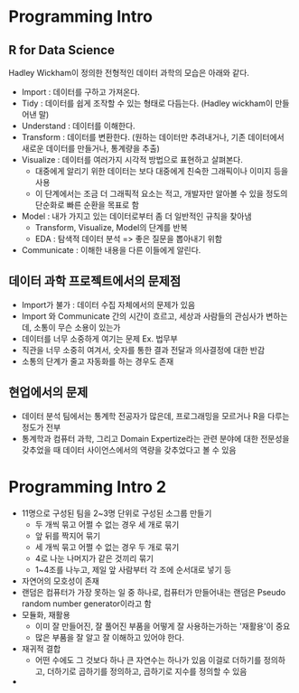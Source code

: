# Programming Intro

## R for Data Science
 Hadley Wickham이 정의한 전형적인 데이터 과학의 모습은 아래와 같다.
  * Import : 데이터를 구하고 가져온다.
  * Tidy : 데이터를 쉽게 조작할 수 있는 형태로 다듬는다. (Hadley wickham이 만들어낸 말)
  * Understand : 데이터를 이해한다.
  * Transform : 데이터를 변환한다. (원하는 데이터만 추려내거나, 기존 데이터에서 새로운 데이터를 만들거나, 통계량을 추출)
  * Visualize : 데이터를 여러가지 시각적 방법으로 표현하고 살펴본다.
    - 대중에게 알리기 위한 데이터는 보다 대중에게 친숙한 그래픽이나 이미지 등을 사용
    - 이 단계에서는 조금 더 그래픽적 요소는 적고, 개발자만 알아볼 수 있을 정도의 단순화로 빠른 순환을 목표로 함
  * Model : 내가 가지고 있는 데이터로부터 좀 더 일반적인 규칙을 찾아냄
    - Transform, Visualize, Model의 단계를 반복
    - EDA : 탐색적 데이터 분석 => 좋은 질문을 뽑아내기 위함
  * Communicate : 이해한 내용을 다른 이들에게 알린다.

## 데이터 과학 프로젝트에서의 문제점
  * Import가 불가 : 데이터 수집 자체에서의 문제가 있음
  * Import 와 Communicate 간의 시간이 흐르고, 세상과 사람들의 관심사가 변하는데, 소통이 무슨 소용이 있는가
  * 데이터를 너무 소중하게 여기는 문제 Ex. 법무부
  * 직관을 너무 소중히 여겨서, 숫자를 통한 결과 전달과 의사결정에 대한 반감
  * 소통의 단계가 줄고 자동화를 하는 경우도 존재
 
## 현업에서의 문제
  * 데이터 분석 팀에서는 통계학 전공자가 많은데, 프로그래밍을 모르거나 R을 다루는 정도가 전부
  * 통계학과 컴퓨터 과학, 그리고 Domain Expertize라는 관련 분야에 대한 전문성을 갖추었을 때 데이터 사이언스에서의 역량을 갖추었다고 볼 수 있음
  
# Programming Intro 2
  * 11명으로 구성된 팀을 2~3명 단위로 구성된 소그룹 만들기
    - 두 개씩 묶고 어쩔 수 없는 경우 세 개로 묶기
    - 앞 뒤를 짝지어 묶기
    - 세 개씩 묶고 어쩔 수 없는 경우 두 개로 묶기
    - 4로 나눈 나머지가 같은 것끼리 묶기
    - 1~4조를 나누고, 제일 앞 사람부터 각 조에 순서대로 넣기 등
  * 자연어의 모호성이 존재
  * 랜덤은 컴퓨터가 가장 못하는 일 중 하나로, 컴퓨터가 만들어내는 랜덤은 Pseudo random number generator이라고 함
  * 모듈화, 재활용
    - 이미 잘 만들어진, 잘 풀어진 부품을 어떻게 잘 사용하는가하는 '재활용'이 중요
    - 많은 부품을 잘 알고 잘 이해하고 있어야 한다.
  * 재귀적 결합
    - 어떤 수에도 그 것보다 하나 큰 자연수는 하나가 있음 이걸로 더하기를 정의하고, 더하기로 곱하기를 정의하고, 곱하기로 지수를 정의할 수 있음
  * 
